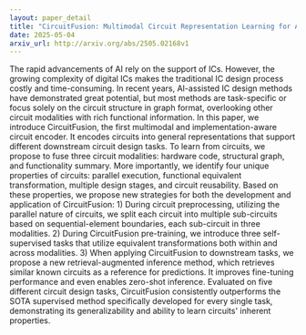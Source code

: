 ```yaml
---
layout: paper_detail
title: "CircuitFusion: Multimodal Circuit Representation Learning for Agile Chip Design"
date: 2025-05-04
arxiv_url: http://arxiv.org/abs/2505.02168v1
---
```


The rapid advancements of AI rely on the support of ICs. However, the growing complexity of digital ICs makes the traditional IC design process costly and time-consuming. In recent years, AI-assisted IC design methods have demonstrated great potential, but most methods are task-specific or focus solely on the circuit structure in graph format, overlooking other circuit modalities with rich functional information. In this paper, we introduce CircuitFusion, the first multimodal and implementation-aware circuit encoder. It encodes circuits into general representations that support different downstream circuit design tasks. To learn from circuits, we propose to fuse three circuit modalities: hardware code, structural graph, and functionality summary. More importantly, we identify four unique properties of circuits: parallel execution, functional equivalent transformation, multiple design stages, and circuit reusability. Based on these properties, we propose new strategies for both the development and application of CircuitFusion: 1) During circuit preprocessing, utilizing the parallel nature of circuits, we split each circuit into multiple sub-circuits based on sequential-element boundaries, each sub-circuit in three modalities. 2) During CircuitFusion pre-training, we introduce three self-supervised tasks that utilize equivalent transformations both within and across modalities. 3) When applying CircuitFusion to downstream tasks, we propose a new retrieval-augmented inference method, which retrieves similar known circuits as a reference for predictions. It improves fine-tuning performance and even enables zero-shot inference. Evaluated on five different circuit design tasks, CircuitFusion consistently outperforms the SOTA supervised method specifically developed for every single task, demonstrating its generalizability and ability to learn circuits' inherent properties.
